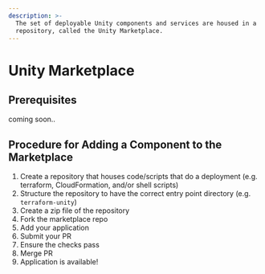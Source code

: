 ```yaml
---
description: >-
  The set of deployable Unity components and services are housed in a
  repository, called the Unity Marketplace.
---
```


# Unity Marketplace

## Prerequisites

coming soon..

## Procedure for Adding a Component to the Marketplace

1. Create a repository that houses code/scripts that do a deployment (e.g. terraform, CloudFormation, and/or shell scripts)
2. Structure the repository to have the correct entry point directory (e.g. `terraform-unity`)
3. Create a zip file of the repository
4. Fork the marketplace repo
5. Add your application
6. Submit your PR
7. Ensure the checks pass
8. Merge PR
9. Application is available!

